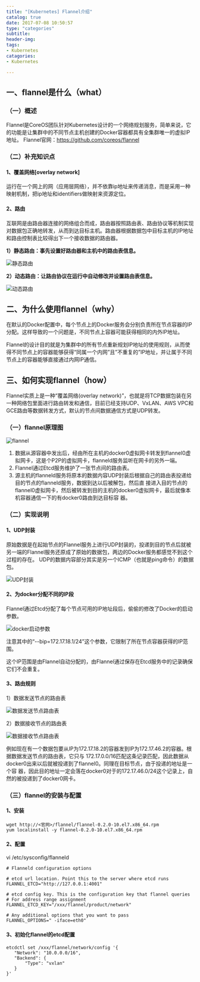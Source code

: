 ```yaml
---
title: "[Kubernetes] Flannel介绍"
catalog: true
date: 2017-07-08 10:50:57
type: "categories"
subtitle:
header-img: 
tags:
- Kubernetes
catagories:
- Kubernetes

---
```


## 一、flannel是什么（what）

### （一）概述

Flannel是CoreOS团队针对Kubernetes设计的一个网络规划服务，简单来说，它的功能是让集群中的不同节点主机创建的Docker容器都具有全集群唯一的虚拟IP地址。
Flannel官网：https://github.com/coreos/flannel

### （二）补充知识点

#### **1、覆盖网络[overlay network]**

运行在一个网上的网（应用层网络），并不依靠ip地址来传递消息，而是采用一种映射机制，把ip地址和identifiers做映射来资源定位。

#### **2、路由**

互联网是由路由器连接的网络组合而成，路由器按照路由表、路由协议等机制实现对数据包正确地转发，从而到达目标主机。路由器根据数据包中目标主机的IP地址和路由控制表比较得出下一个接收数据的路由器。

**1）静态路由：事先设置好路由器和主机中的路由表信息。** 

 ![静态路由](/img/article/flannel/静态路由.png)

**2）动态路由：让路由协议在运行中自动修改并设置路由表信息。**

![动态路由](/img/article/flannel/动态路由.png)

## 二、为什么使用flannel（why）

在默认的Docker配置中，每个节点上的Docker服务会分别负责所在节点容器的IP分配。这样导致的一个问题是，不同节点上容器可能获得相同的内外IP地址。

Flannel的设计目的就是为集群中的所有节点重新规划IP地址的使用规则，从而使得不同节点上的容器能够获得“同属一个内网”且”不重复的”IP地址，并让属于不同节点上的容器能够直接通过内网IP通信。

## 三、如何实现flannel（how）

Flannel实质上是一种“覆盖网络(overlay network)”，也就是将TCP数据包装在另一种网络包里面进行路由转发和通信，目前已经支持UDP、VxLAN、AWS VPC和GCE路由等数据转发方式，默认的节点间数据通信方式是UDP转发。

### （一）flannel原理图

![flannel](/img/article\flannel\flannel.png)

1. 数据从源容器中发出后，经由所在主机的docker0虚拟网卡转发到flannel0虚拟网卡，这是个P2P的虚拟网卡，flanneld服务监听在网卡的另外一端。
2. Flannel通过Etcd服务维护了一张节点间的路由表。
3. 源主机的flanneld服务将原本的数据内容UDP封装后根据自己的路由表投递给目的节点的flanneld服务，数据到达以后被解包，然后直 接进入目的节点的flannel0虚拟网卡，然后被转发到目的主机的docker0虚拟网卡，最后就像本机容器通信一下的有docker0路由到达目标容 器。

### （二）实现说明

#### **1、UDP封装**

原始数据是在起始节点的Flannel服务上进行UDP封装的，投递到目的节点后就被另一端的Flannel服务还原成了原始的数据包，两边的Docker服务都感觉不到这个过程的存在。 UDP的数据内容部分其实是另一个ICMP（也就是ping命令）的数据包。

![UDP封装](/img/article/flannel/UDP封装.png)

#### **2、为docker分配不同的IP段**

Flannel通过Etcd分配了每个节点可用的IP地址段后，偷偷的修改了Docker的启动参数。

![docker启动参数](/img/article/flannel/docker启动参数.png)

注意其中的“--bip=172.17.18.1/24”这个参数，它限制了所在节点容器获得的IP范围。

这个IP范围是由Flannel自动分配的，由Flannel通过保存在Etcd服务中的记录确保它们不会重复。

#### **3、路由规则**

1）数据发送节点的路由表 

![数据发送节点路由表](/img/article/flannel/数据发送节点路由表.png)

2）数据接收节点的路由表 

![数据接收节点路由表](/img/article/flannel/数据接收节点路由表.png)

例如现在有一个数据包要从IP为172.17.18.2的容器发到IP为172.17.46.2的容器。根据数据发送节点的路由表，它只与 172.17.0.0/16匹配这条记录匹配，因此数据从docker0出来以后就被投递到了flannel0。同理在目标节点，由于投递的地址是一个容 器，因此目的地址一定会落在docker0对于的172.17.46.0/24这个记录上，自然的被投递到了docker0网卡。

### （三）flannel的安装与配置
#### **1、安装**
```
wget http://<官网>/flannel/flannel-0.2.0-10.el7.x86_64.rpm
yum localinstall -y flannel-0.2.0-10.el7.x86_64.rpm
```
#### **2、配置**
vi /etc/sysconfig/flanneld
```shell
# Flanneld configuration options
 
# etcd url location. Point this to the server where etcd runs
FLANNEL_ETCD="http://127.0.0.1:4001"
  
# etcd config key. This is the configuration key that flannel queries
# For address range assignment
FLANNEL_ETCD_KEY="/xxx/flannel/product/network"
  
# Any additional options that you want to pass
FLANNEL_OPTIONS=" -iface=eth0"
```
#### **3、初始化flannel的etcd配置**
```
etcdctl set /xxx/flannel/network/config '{
   "Network": "10.0.0.0/16",
   "Backend": {
       "Type": "vxlan"
   }
}'
```
